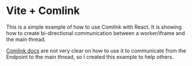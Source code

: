 # Vite + Comlink

This is a simple example of how to use Comlink with React.
It is showing how to create bi-directional communication between a worker/iframe and the main thread.

[Comlink docs](https://github.com/GoogleChromeLabs/comlink/blob/main/README.md) are not very clear on how to use it to communicate from the Endpoint to the main thread, so I created this example to help others.
